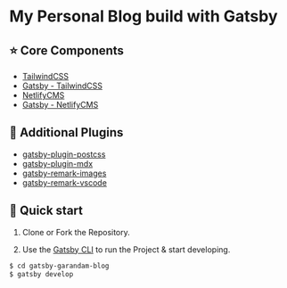 # My Personal Blog build with Gatsby

## ⭐️ Core Components

- [TailwindCSS](https://tailwindcss.com/)
- [Gatsby - TailwindCSS](https://www.gatsbyjs.org/docs/tailwind-css/)
- [NetlifyCMS](https://www.netlifycms.org/)
- [Gatsby - NetlifyCMS](https://www.netlifycms.org/docs/gatsby/)

## 🧬 Additional Plugins

- [gatsby-plugin-postcss](https://www.gatsbyjs.org/packages/gatsby-plugin-postcss)
- [gatsby-plugin-mdx](https://www.gatsbyjs.org/packages/gatsby-plugin-mdx/)
- [gatsby-remark-images](https://www.gatsbyjs.org/packages/gatsby-remark-images/)
- [gatsby-remark-vscode](https://www.gatsbyjs.org/packages/gatsby-remark-vscode/)

## 🚀 Quick start

1. Clone or Fork the Repository.

2. Use the [Gatsby CLI](https://www.gatsbyjs.org/tutorial/part-zero/#using-the-gatsby-cli) to run the Project & start developing.

```sh
$ cd gatsby-garandam-blog
$ gatsby develop
```
